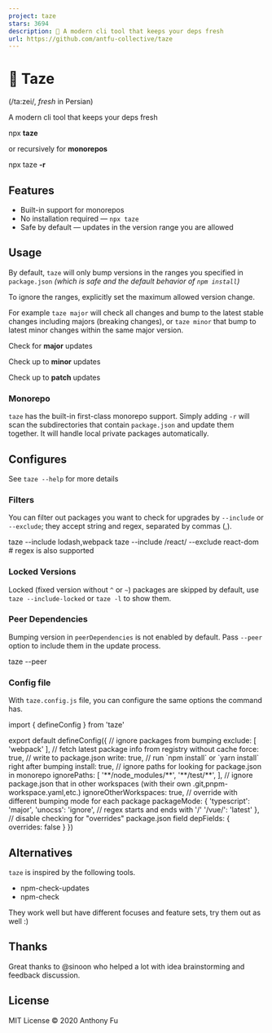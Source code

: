 ```yaml
---
project: taze
stars: 3694
description: 🥦 A modern cli tool that keeps your deps fresh
url: https://github.com/antfu-collective/taze
---
```


🥦 Taze
=======

(/ta:zei/, _fresh_ in Persian)

A modern cli tool that keeps your deps fresh

npx **taze**

or recursively for **monorepos**

npx taze **\-r**

Features
--------

-   Built-in support for monorepos
-   No installation required — `npx taze`
-   Safe by default — updates in the version range you are allowed

Usage
-----

By default, `taze` will only bump versions in the ranges you specified in `package.json` _(which is safe and the default behavior of `npm install`)_

To ignore the ranges, explicitly set the maximum allowed version change.

For example `taze major` will check all changes and bump to the latest stable changes including majors (breaking changes), or `taze minor` that bump to latest minor changes within the same major version.

  

Check for **major** updates  

Check up to **minor** updates  

Check up to **patch** updates  

### Monorepo

`taze` has the built-in first-class monorepo support. Simply adding `-r` will scan the subdirectories that contain `package.json` and update them together. It will handle local private packages automatically.

Configures
----------

See `taze --help` for more details

### Filters

You can filter out packages you want to check for upgrades by `--include` or `--exclude`; they accept string and regex, separated by commas (,).

taze --include lodash,webpack
taze --include /react/ --exclude react-dom # regex is also supported

### Locked Versions

Locked (fixed version without `^` or `~`) packages are skipped by default, use `taze --include-locked` or `taze -l` to show them.

### Peer Dependencies

Bumping version in `peerDependencies` is not enabled by default. Pass `--peer` option to include them in the update process.

taze --peer

### Config file

With `taze.config.js` file, you can configure the same options the command has.

import { defineConfig } from 'taze'

export default defineConfig({
  // ignore packages from bumping
  exclude: \[
    'webpack'
  \],
  // fetch latest package info from registry without cache
  force: true,
  // write to package.json
  write: true,
  // run \`npm install\` or \`yarn install\` right after bumping
  install: true,
  // ignore paths for looking for package.json in monorepo
  ignorePaths: \[
    '\*\*/node\_modules/\*\*',
    '\*\*/test/\*\*',
  \],
  // ignore package.json that in other workspaces (with their own .git,pnpm-workspace.yaml,etc.)
  ignoreOtherWorkspaces: true,
  // override with different bumping mode for each package
  packageMode: {
    'typescript': 'major',
    'unocss': 'ignore',
    // regex starts and ends with '/'
    '/vue/': 'latest'
  },
  // disable checking for "overrides" package.json field
  depFields: {
    overrides: false
  }
})

Alternatives
------------

`taze` is inspired by the following tools.

-   npm-check-updates
-   npm-check

They work well but have different focuses and feature sets, try them out as well :)

Thanks
------

Great thanks to @sinoon who helped a lot with idea brainstorming and feedback discussion.

License
-------

MIT License © 2020 Anthony Fu
